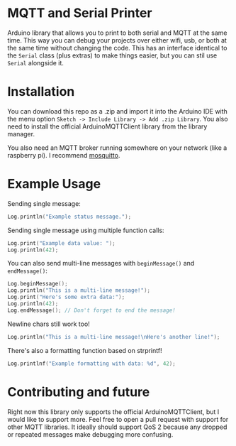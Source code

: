 # MQTT and Serial Printer
Arduino library that allows you to print to both serial and MQTT at the same time. This way you can debug your projects over either wifi, usb, or both at the same time without changing the code. This has an interface identical to the `Serial` class (plus extras) to make things easier, but you can stil use `Serial` alongside it.

# Installation
You can download this repo as a .zip and import it into the Arduino IDE with the menu option `Sketch -> Include Library -> Add .zip Library`. You also need to install the official ArduinoMQTTClient library from the library manager.

You also need an MQTT broker running somewhere on your network (like a raspberry pi). I recommend [mosquitto](https://mosquitto.org/).

# Example Usage
Sending single message:
```c++
Log.println("Example status message.");
```

Sending single message using multiple function calls:
```c++
Log.print("Example data value: ");
Log.println(42);
```

You can also send multi-line messages with `beginMessage()` and `endMessage()`:
```c++
Log.beginMessage();
Log.println("This is a multi-line message!");
Log.print("Here's some extra data:");
Log.println(42);
Log.endMessage(); // Don't forget to end the message!
```

Newline chars still work too!
```c++
Log.println("This is a multi-line message!\nHere's another line!");
```

There's also a formatting function based on strprintf!
```c++
Log.printlnf("Example formatting with data: %d", 42);
```

# Contributing and future
Right now this library only supports the official ArduinoMQTTClient, but I would like to support more. Feel free to open a pull request with support for other MQTT libraries. It ideally should support QoS 2 because any dropped or repeated messages make debugging more confusing.
